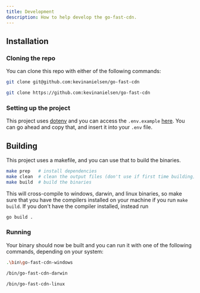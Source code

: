 ```yaml
---
title: Development
description: How to help develop the go-fast-cdn.
---
```


## Installation

### Cloning the repo

You can clone this repo with either of the following commands:

```bash title="SSH"
git clone git@github.com:kevinanielsen/go-fast-cdn
```

```bash title="HTTPS"
git clone https://github.com:kevinanielsen/go-fast-cdn
```

### Setting up the project

This project uses [dotenv](https://dotenv.org) and you can access the `.env.example` [here](https://vault.dotenv.org/project/vlt_a602c18fc8f8fd898bfacba2ed8715a9deca301c87e06fbb3ea2cde40c41e109/example). You can go ahead and copy that, and insert it into your `.env` file.

## Building

This project uses a makefile, and you can use that to build the binaries.

```bash
make prep   # install dependencies
make clean  # clean the output files (don't use if first time building)
make build  # build the binaries
```

This will cross-compile to windows, darwin, and linux binaries, so make sure that you have the compilers installed on your machine if you run `make build`. If you don't have the compiler installed, instead run

```bash
go build .
```

### Running

Your binary should now be built and you can run it with one of the following commands, depending on your system:

```sh title="Windows"
.\bin\go-fast-cdn-windows
```

```bash title="MacOS"
/bin/go-fast-cdn-darwin
```

```bash title="Linux"
/bin/go-fast-cdn-linux
```
